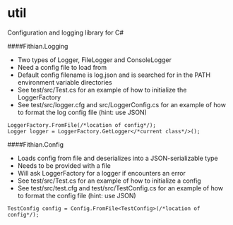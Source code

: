 util
====

Configuration and logging library for C#

####Fithian.Logging

* Two types of Logger, FileLogger and ConsoleLogger
* Need a config file to load from
 * Default config filename is log.json and is searched for in the PATH environment variable directories
 * See test/src/Test.cs for an example of how to initialize the LoggerFactory
 * See test/src/logger.cfg and src/LoggerConfig.cs for an example of how to format the log config file (hint: use JSON)

```
LoggerFactory.FromFile(/*location of config*/);
Logger logger = LoggerFactory.GetLogger</*current class*/>();
```

####Fithian.Config

* Loads config from file and deserializes into a JSON-serializable type
* Needs to be provided with a file
* Will ask LoggerFactory for a logger if encounters an error
* See test/src/Test.cs for an example of how to initialize a config
* See test/src/test.cfg and test/src/TestConfig.cs for an example of how to format the config file (hint: use JSON)

```
TestConfig config = Config.FromFile<TestConfig>(/*location of config*/);
```